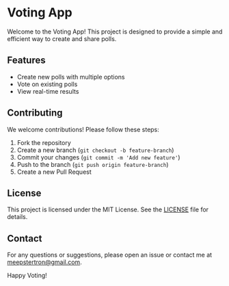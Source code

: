 # Voting App

Welcome to the Voting App! This project is designed to provide a simple and efficient way to create and share polls.


## Features

- Create new polls with multiple options
- Vote on existing polls
- View real-time results


## Contributing

We welcome contributions! Please follow these steps:

1. Fork the repository
2. Create a new branch (`git checkout -b feature-branch`)
3. Commit your changes (`git commit -m 'Add new feature'`)
4. Push to the branch (`git push origin feature-branch`)
5. Create a new Pull Request

## License

This project is licensed under the MIT License. See the [LICENSE](LICENSE) file for details.

## Contact

For any questions or suggestions, please open an issue or contact me at [meepstertron@gmail.com](mailto:meepstertron@gmail.com).

Happy Voting!